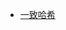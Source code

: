 - [一致哈希](http://mp.weixin.qq.com/s?__biz=MzA3MDExNzcyNA==&mid=2650392231&idx=1&sn=4ff765a663ef714f295a26ed7b864bed&scene=0#wechat_redirect)
